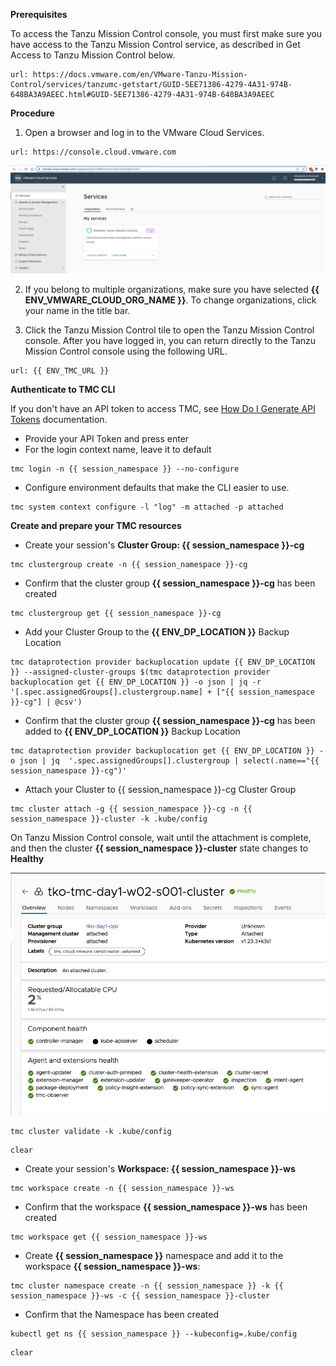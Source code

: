 **Prerequisites**

To access the Tanzu Mission Control console, you must first make sure you have access to the Tanzu Mission Control service, as described in Get Access to Tanzu Mission Control below.

```dashboard:open-url
url: https://docs.vmware.com/en/VMware-Tanzu-Mission-Control/services/tanzumc-getstart/GUID-5EE71386-4279-4A31-974B-648BA3A9AEEC.html#GUID-5EE71386-4279-4A31-974B-648BA3A9AEEC
```

**Procedure**

1. Open a browser and log in to the VMware Cloud Services.

```dashboard:open-url
url: https://console.cloud.vmware.com
```

![](images/vmw-cloud-console-1.png)


2. If you belong to multiple organizations, make sure you have selected **{{ ENV_VMWARE_CLOUD_ORG_NAME }}**. To change organizations, click your name in the title bar.

3. Click the Tanzu Mission Control tile to open the Tanzu Mission Control console. After you have logged in, you can return directly to the Tanzu Mission Control console using the following URL.

```dashboard:open-url
url: {{ ENV_TMC_URL }}
```

**Authenticate to TMC CLI**

If you don't have an API token to access TMC, see [How Do I Generate API Tokens](https://docs.vmware.com/en/VMware-Cloud-services/services/Using-VMware-Cloud-Services/GUID-E2A3B1C1-E9AD-4B00-A6B6-88D31FCDDF7C.html) documentation.   

* Provide your API Token and press enter
* For the login context name, leave it to default


```execute-1
tmc login -n {{ session_namespace }} --no-configure
```

* Configure environment defaults that make the CLI easier to use. 

```execute-1
tmc system context configure -l "log" -m attached -p attached
```

**Create and prepare your TMC resources**

* Create your session's **Cluster Group: {{ session_namespace }}-cg**

```execute-1
tmc clustergroup create -n {{ session_namespace }}-cg
```
* Confirm that the cluster group **{{ session_namespace }}-cg** has been created    

```execute-1
tmc clustergroup get {{ session_namespace }}-cg 
```
   
* Add your Cluster Group to the **{{ ENV_DP_LOCATION }}** Backup Location 

```execute-1
tmc dataprotection provider backuplocation update {{ ENV_DP_LOCATION }} --assigned-cluster-groups $(tmc dataprotection provider backuplocation get {{ ENV_DP_LOCATION }} -o json | jq -r '[.spec.assignedGroups[].clustergroup.name] + ["{{ session_namespace }}-cg"] | @csv')
```

* Confirm that the cluster group **{{ session_namespace }}-cg** has been added to **{{ ENV_DP_LOCATION }}** Backup Location 

```execute-1
tmc dataprotection provider backuplocation get {{ ENV_DP_LOCATION }} -o json | jq  '.spec.assignedGroups[].clustergroup | select(.name=="{{ session_namespace }}-cg")'
```

* Attach your Cluster to {{ session_namespace }}-cg Cluster Group

```execute-1
tmc cluster attach -g {{ session_namespace }}-cg -n {{ session_namespace }}-cluster -k .kube/config
```

On Tanzu Mission Control console, wait until the attachment is complete, and then the cluster **{{ session_namespace }}-cluster** state changes to **Healthy**

![](images/tmc-attach.png)

```execute-1
tmc cluster validate -k .kube/config
```

```execute-all
clear
```

* Create your session's **Workspace: {{ session_namespace }}-ws**

```execute-1
tmc workspace create -n {{ session_namespace }}-ws
```

* Confirm that the workspace **{{ session_namespace }}-ws** has been created    

```execute-1
tmc workspace get {{ session_namespace }}-ws 
```

* Create **{{ session_namespace }}** namespace and add it to the workspace **{{ session_namespace }}-ws**:

```execute-1
tmc cluster namespace create -n {{ session_namespace }} -k {{ session_namespace }}-ws -c {{ session_namespace }}-cluster
```

* Confirm that the Namespace has been created

```execute-1
kubectl get ns {{ session_namespace }} --kubeconfig=.kube/config
```
```execute-all
clear
```